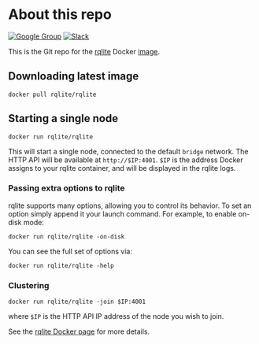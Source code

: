 # About this repo 
[![Google Group](https://img.shields.io/badge/Google%20Group--blue.svg)](https://groups.google.com/group/rqlite) [![Slack](https://img.shields.io/badge/Slack--purple.svg)](https://www.philipotoole.com/join-rqlite-slack)

This is the Git repo for the [rqlite](https://github.com/rqlite/rqlite) Docker [image](https://hub.docker.com/r/rqlite/rqlite/).

## Downloading latest image

    docker pull rqlite/rqlite

## Starting a single node

    docker run rqlite/rqlite

This will start a single node, connected to the default `bridge` network. The HTTP API will be available at `http://$IP:4001`. `$IP` is the address Docker assigns to your rqlite container, and will be displayed in the rqlite logs.

### Passing extra options to rqlite
rqlite supports many options, allowing you to control its behavior. To set an option simply append it your launch command. For example, to enable on-disk mode:

    docker run rqlite/rqlite -on-disk

You can see the full set of options via:

    docker run rqlite/rqlite -help

### Clustering

    docker run rqlite/rqlite -join $IP:4001

where `$IP` is the HTTP API IP address of the node you wish to join.

See the [rqlite Docker page](https://hub.docker.com/r/rqlite/rqlite) for more details.
